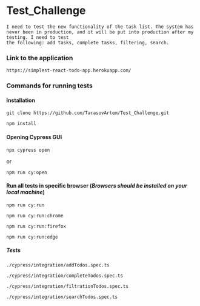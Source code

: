 # Test_Challenge

    I need to test the new functionality of the task list. The system has never been in production, and it will be put into production after my testing. I need to test
    the following: add tasks, complete tasks, filtering, search.

### Link to the application

    https://simplest-react-todo-app.herokuapp.com/
    
### Commands for running tests

#### Installation
 
    git clone https://github.com/TarasovArtem/Test_Challenge.git

    npm install
    
#### Opening Cypress GUI

    npx cypress open 

or 

    npm run cy:open


#### Run all tests in specific browser (***Browsers should be installed on your local machine***)

    npm run cy:run
   
    npm run cy:run:chrome

    npm run cy:run:firefox

    npm run cy:run:edge

##### Tests

    ./cypress/integration/addTodos.spec.ts

    ./cypress/integration/completeTodos.spec.ts

    ./cypress/integration/filtrationTodos.spec.ts
    
    ./cypress/integration/searchTodos.spec.ts
